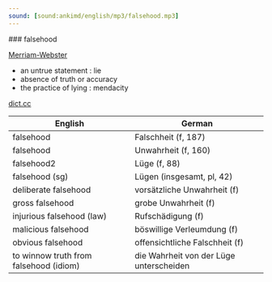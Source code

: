```yaml
---
sound: [sound:ankimd/english/mp3/falsehood.mp3]
---
```


\### falsehood

[Merriam-Webster](https://www.merriam-webster.com/dictionary/falsehood)

- an untrue statement : lie
- absence of truth or accuracy
- the practice of lying : mendacity

[dict.cc](https://www.dict.cc/falsehood)

| English        | German       |
| -------------- | ------------ |
| falsehood | Falschheit (f, 187) |
| falsehood | Unwahrheit (f, 160) |
| falsehood2 | Lüge (f, 88) |
| falsehood (sg) | Lügen (insgesamt, pl, 42) |
| deliberate falsehood | vorsätzliche Unwahrheit (f) |
| gross falsehood | grobe Unwahrheit (f) |
| injurious falsehood (law) | Rufschädigung (f) |
| malicious falsehood | böswillige Verleumdung (f) |
| obvious falsehood | offensichtliche Falschheit (f) |
| to winnow truth from falsehood (idiom) | die Wahrheit von der Lüge unterscheiden |

